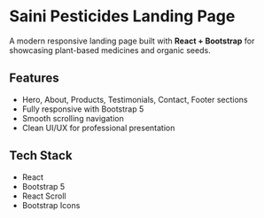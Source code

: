 #  Saini Pesticides Landing Page

A modern responsive landing page built with **React + Bootstrap** for showcasing plant-based medicines and organic seeds.

##  Features
- Hero, About, Products, Testimonials, Contact, Footer sections
- Fully responsive with Bootstrap 5
- Smooth scrolling navigation
- Clean UI/UX for professional presentation

##  Tech Stack
- React
- Bootstrap 5
- React Scroll
- Bootstrap Icons


